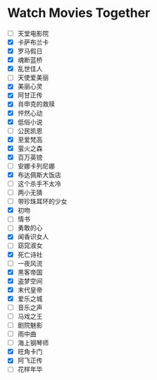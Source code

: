 # Watch Movies Together

- [ ] 天堂电影院
- [x] 卡萨布兰卡
- [x] 罗马假日
- [x] 魂断蓝桥
- [x] 乱世佳人
- [ ] 天使爱美丽
- [x] 美丽心灵
- [x] 阿甘正传
- [x] 肖申克的救赎
- [x] 怦然心动
- [x] 低俗小说
- [ ] 公民凯恩
- [x] 至爱梵高
- [x] 萤火之森
- [x] 百万英镑
- [ ] 安娜卡列尼娜
- [x] 布达佩斯大饭店
- [ ] 这个杀手不太冷
- [ ] 两小无猜
- [ ] 带珍珠耳环的少女
- [x] 初吻
- [ ] 情书
- [ ] 勇敢的心
- [x] 闻香识女人
- [ ] 窈窕淑女
- [x] 死亡诗社
- [ ] 一夜风流
- [x] 黑客帝国
- [x] 盗梦空间
- [x] 末代皇帝
- [x] 爱乐之城
- [ ] 音乐之声
- [ ] 马戏之王
- [ ] 剧院魅影
- [ ] 雨中曲
- [ ] 海上钢琴师
- [x] 旺角卡门
- [x] 阿飞正传
- [ ] 花样年华
